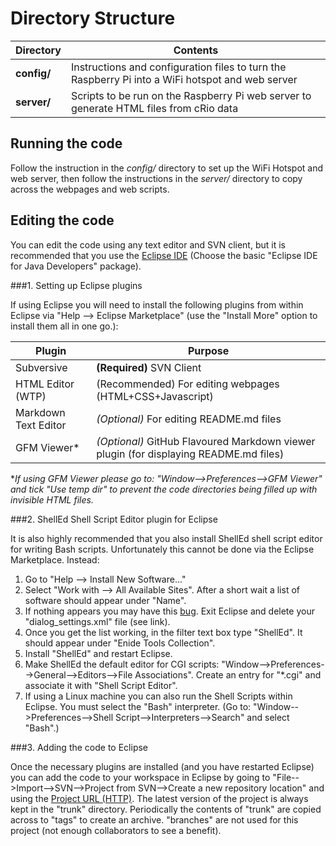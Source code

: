 Directory Structure
===================

Directory   | Contents
------------|----------------------------
**config/** | Instructions and configuration files to turn the Raspberry Pi into a WiFi hotspot and web server
**server/** | Scripts to be run on the Raspberry Pi web server to generate HTML files from cRio data

## Running the code

Follow the instruction in the *config/* directory to set up the WiFi Hotspot and web server, then follow the instructions in the *server/* directory to copy across the webpages and web scripts.

## Editing the code

You can edit the code using any text editor and SVN client, but it is recommended that you use the [Eclipse IDE](http://www.eclipse.org/downloads/) (Choose the basic "Eclipse IDE for Java Developers" package).

###1. Setting up Eclipse plugins

If using Eclipse you will need to install the following plugins from within Eclipse via "Help --> Eclipse Marketplace" (use the "Install More" option to install them all in one go.):

Plugin               | Purpose
---------------------|---------------------------------------
Subversive           | **(Required)** SVN Client
HTML Editor (WTP)    | (Recommended) For editing webpages (HTML+CSS+Javascript)
Markdown Text Editor | *(Optional)* For editing README.md files
GFM Viewer*          | *(Optional)* GitHub Flavoured Markdown viewer plugin (for displaying README.md files)

**If using GFM Viewer please go to: "Window-->Preferences-->GFM Viewer" and tick "Use temp dir" to prevent the code directories being filled up with invisible HTML files.*

###2. ShellEd Shell Script Editor plugin for Eclipse

It is also highly recommended that you also install ShellEd shell script editor for writing Bash scripts. Unfortunately this cannot be done via the Eclipse Marketplace. Instead:

1. Go to "Help --> Install New Software..."
2. Select "Work with --> All Available Sites". After a short wait a list of software should appear under "Name".
3. If nothing appears you may have this [bug](http://stackoverflow.com/questions/1965285). Exit Eclipse and delete your "dialog_settings.xml" file (see link).
4. Once you get the list working, in the filter text box type "ShellEd". It should appear under "Enide Tools Collection".
6. Install "ShellEd" and restart Eclipse.
7. Make ShellEd the default editor for CGI scripts: "Window-->Preferences-->General-->Editors-->File Associations". Create an entry for "*.cgi" and associate it with "Shell Script Editor".
7. If using a Linux machine you can also run the Shell Scripts within Eclipse. You must select the "Bash" interpreter.
(Go to: "Window-->Preferences-->Shell Script-->Interpreters-->Search" and select "Bash".)

###3. Adding the code to Eclipse

Once the necessary plugins are installed (and you have restarted Eclipse) you can add the code to your workspace in Eclipse by going to "File-->Import-->SVN-->Project from SVN-->Create a new repository location" and using the [Project URL (HTTP)](http://svn.code.sf.net/p/plabuoy/svn-code/Shell_Program). The latest version of the project is always kept in the "trunk" directory. Periodically the contents of "trunk" are copied across to "tags" to create an archive. "branches" are not used for this project (not enough collaborators to see a benefit).
